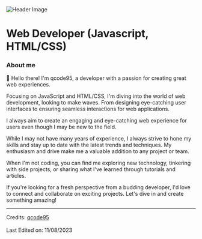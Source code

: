 <img src="https://raw.githubusercontent.com/ninhtqse/ninhtqse/main/header_.png" alt="Header Image"/>
<h1>Web Developer (Javascript, HTML/CSS)</h1>

### About me
👋 Hello there! I'm qcode95, a developer with a passion for creating great web experiences.

Focusing on JavaScript and HTML/CSS, I'm diving into the world of web development, looking to make waves. From designing eye-catching user interfaces to ensuring seamless interactions for web applications.

I always aim to create an engaging and eye-catching web experience for users even though I may be new to the field.

While I may not have many years of experience, I always strive to hone my skills and stay up to date with the latest trends and techniques. My enthusiasm and drive make me a valuable addition to any project or team.

When I'm not coding, you can find me exploring new technology, tinkering with side projects, or sharing what I've learned through tutorials and articles.

If you're looking for a fresh perspective from a budding developer, I'd love to connect and collaborate on exciting projects. Let's dive in and create something amazing!

<hr/>
Credits: <a href="https://github.com/qcode95/">qcode95</a>
<br/>
<br/>
Last Edited on: 11/08/2023

